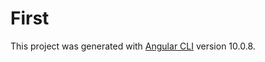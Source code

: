 # First

This project was generated with [Angular CLI](https://github.com/angular/angular-cli) version 10.0.8.
